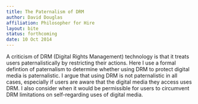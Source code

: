 ```yaml
---
title: The Paternalism of DRM
author: David Douglas
affiliation: Philosopher for Hire
layout: bite
status: forthcoming
date: 10 Oct 2014
---
```


 A criticism of DRM (Digital Rights Management) technology is that it treats users paternalistically by restricting their actions. Here I use a formal defintion of paternalism to determine whether using DRM to protect digital media is paternalistic. I argue that using DRM is not paternalistic in all cases, especially if users are aware that the digital media they access uses DRM. I also consider when it would be permissible for users to circumvent DRM limitations on self-regarding uses of digital media.
